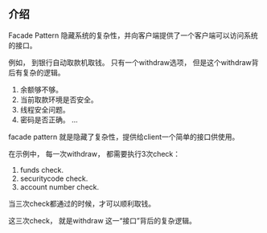## 介绍
Facade Pattern 隐藏系统的复杂性，并向客户端提供了一个客户端可以访问系统的接口。

例如， 到银行自动取款机取钱。 只有一个withdraw选项， 但是这个withdraw背后有复杂的逻辑。
1. 余额够不够。
2. 当前取款环境是否安全。
3. 线程安全问题。
4. 密码是否正确。
...

facade pattern 就是隐藏了复杂性，提供给client一个简单的接口供使用。

在示例中， 每一次withdraw， 都需要执行3次check：
1. funds check.
2. securitycode check.
3. account number check.

当三次check都通过的时候，才可以顺利取钱。

这三次check， 就是withdraw 这一“接口”背后的复杂逻辑。


